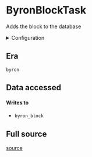 # ByronBlockTask
Adds the block to the database


<details>
    <summary>Configuration</summary>

```rust
use super::PayloadConfig::PayloadConfig;
use super::ReadonlyConfig::ReadonlyConfig;

#[derive(Debug, Clone, Copy, serde::Deserialize, serde::Serialize)]
pub struct PayloadAndReadonlyConfig {
    pub include_payload: bool,
    pub readonly: bool,
}

```
</details>


## Era
` byron `

## Data accessed
#### Writes to

   * ` byron_block `


## Full source
[source](https://github.com/dcSpark/carp/tree/main/indexer/tasks/src/byron/byron_block.rs)
